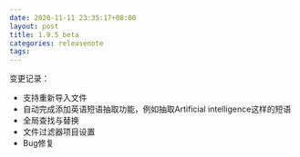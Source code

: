 ```yaml
---
date: 2020-11-11 23:35:17+08:00
layout: post
title: 1.9.5 beta
categories: releasenote
tags: 
---
```


变更记录：

* 支持重新导入文件
* 自动完成添加英语短语抽取功能，例如抽取Artificial intelligence这样的短语
* 全局查找与替换
* 文件过滤器项目设置
* Bug修复